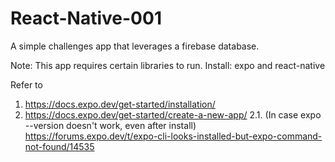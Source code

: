 # React-Native-001
A simple challenges app that leverages a firebase database.


Note: This app requires certain libraries to run.
Install: expo and react-native

Refer to 
1. https://docs.expo.dev/get-started/installation/
2. https://docs.expo.dev/get-started/create-a-new-app/
2.1. (In case expo --version doesn't work, even after install) https://forums.expo.dev/t/expo-cli-looks-installed-but-expo-command-not-found/14535 
